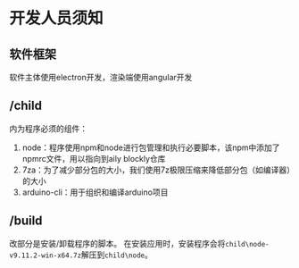 # 开发人员须知  

## 软件框架
软件主体使用electron开发，渲染端使用angular开发  

## /child  
内为程序必须的组件：
1. node：程序使用npm和node进行包管理和执行必要脚本，该npm中添加了npmrc文件，用以指向到aily blockly仓库
2. 7za：为了减少部分包的大小，我们使用7z极限压缩来降低部分包（如编译器）的大小
3. arduino-cli：用于组织和编译arduino项目

## /build  
改部分是安装/卸载程序的脚本。
在安装应用时，安装程序会将`child\node-v9.11.2-win-x64.7z`解压到`child\node`。

